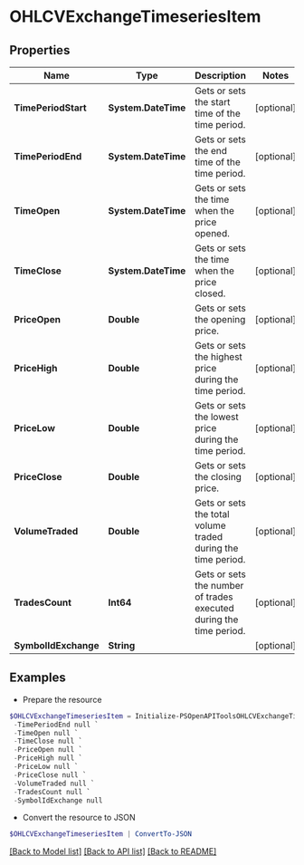 # OHLCVExchangeTimeseriesItem
## Properties

Name | Type | Description | Notes
------------ | ------------- | ------------- | -------------
**TimePeriodStart** | **System.DateTime** | Gets or sets the start time of the time period. | [optional] 
**TimePeriodEnd** | **System.DateTime** | Gets or sets the end time of the time period. | [optional] 
**TimeOpen** | **System.DateTime** | Gets or sets the time when the price opened. | [optional] 
**TimeClose** | **System.DateTime** | Gets or sets the time when the price closed. | [optional] 
**PriceOpen** | **Double** | Gets or sets the opening price. | [optional] 
**PriceHigh** | **Double** | Gets or sets the highest price during the time period. | [optional] 
**PriceLow** | **Double** | Gets or sets the lowest price during the time period. | [optional] 
**PriceClose** | **Double** | Gets or sets the closing price. | [optional] 
**VolumeTraded** | **Double** | Gets or sets the total volume traded during the time period. | [optional] 
**TradesCount** | **Int64** | Gets or sets the number of trades executed during the time period. | [optional] 
**SymbolIdExchange** | **String** |  | [optional] 

## Examples

- Prepare the resource
```powershell
$OHLCVExchangeTimeseriesItem = Initialize-PSOpenAPIToolsOHLCVExchangeTimeseriesItem  -TimePeriodStart null `
 -TimePeriodEnd null `
 -TimeOpen null `
 -TimeClose null `
 -PriceOpen null `
 -PriceHigh null `
 -PriceLow null `
 -PriceClose null `
 -VolumeTraded null `
 -TradesCount null `
 -SymbolIdExchange null
```

- Convert the resource to JSON
```powershell
$OHLCVExchangeTimeseriesItem | ConvertTo-JSON
```

[[Back to Model list]](../README.md#documentation-for-models) [[Back to API list]](../README.md#documentation-for-api-endpoints) [[Back to README]](../README.md)

